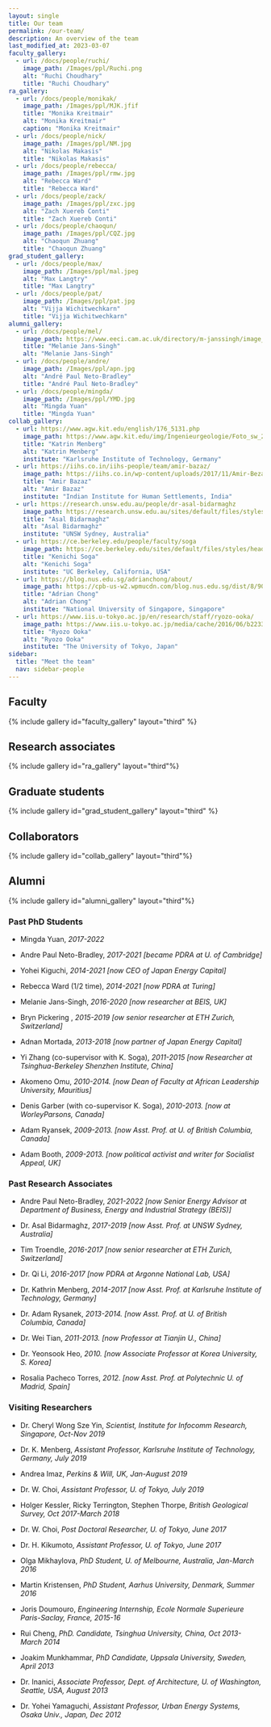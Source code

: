 ```yaml
---
layout: single
title: Our team
permalink: /our-team/
description: An overview of the team
last_modified_at: 2023-03-07
faculty_gallery:
  - url: /docs/people/ruchi/
    image_path: /Images/ppl/Ruchi.png
    alt: "Ruchi Choudhary"
    title: "Ruchi Choudhary"
ra_gallery:
  - url: /docs/people/monikak/
    image_path: /Images/ppl/MJK.jfif
    title: "Monika Kreitmair"
    alt: "Monika Kreitmair"
    caption: "Monika Kreitmair"
  - url: /docs/people/nick/
    image_path: /Images/ppl/NM.jpg
    alt: "Nikolas Makasis"
    title: "Nikolas Makasis"
  - url: /docs/people/rebecca/
    image_path: /Images/ppl/rmw.jpg
    alt: "Rebecca Ward"
    title: "Rebecca Ward"
  - url: /docs/people/zack/
    image_path: /Images/ppl/zxc.jpg
    alt: "Zach Xuereb Conti"
    title: "Zach Xuereb Conti"
  - url: /docs/people/chaoqun/
    image_path: /Images/ppl/CQZ.jpg
    alt: "Chaoqun Zhuang"
    title: "Chaoqun Zhuang"
grad_student_gallery:
  - url: /docs/people/max/
    image_path: /Images/ppl/mal.jpeg
    alt: "Max Langtry"
    title: "Max Langtry"
  - url: /docs/people/pat/
    image_path: /Images/ppl/pat.jpg
    alt: "Vijja Wichitwechkarn"
    title: "Vijja Wichitwechkarn"
alumni_gallery:
  - url: /docs/people/mel/
    image_path: https://www.eeci.cam.ac.uk/directory/m-janssingh/image_normal
    title: "Melanie Jans-Singh"
    alt: "Melanie Jans-Singh"
  - url: /docs/people/andre/
    image_path: /Images/ppl/apn.jpg
    alt: "André Paul Neto-Bradley"
    title: "André Paul Neto-Bradley"
  - url: /docs/people/mingda/
    image_path: /Images/ppl/YMD.jpg
    alt: "Mingda Yuan"
    title: "Mingda Yuan"
collab_gallery:
  - url: https://www.agw.kit.edu/english/176_5131.php
    image_path: https://www.agw.kit.edu/img/Ingenieurgeologie/Foto_sw_2014_Katrin_Menbergjpg.jpg
    title: "Katrin Menberg"
    alt: "Katrin Menberg"
    institute: "Karlsruhe Institute of Technology, Germany"
  - url: https://iihs.co.in/iihs-people/team/amir-bazaz/
    image_path: https://iihs.co.in/wp-content/uploads/2017/11/Amir-Bezaz.jpg
    title: "Amir Bazaz"
    alt: "Amir Bazaz"
    institute: "Indian Institute for Human Settlements, India"
  - url: https://research.unsw.edu.au/people/dr-asal-bidarmaghz
    image_path: https://research.unsw.edu.au/sites/default/files/styles/profile_small/public/images/profile/Bidarmaghz%2CAsal.png?itok=O8iDK59E
    title: "Asal Bidarmaghz"
    alt: "Asal Bidarmaghz"
    institute: "UNSW Sydney, Australia"
  - url: https://ce.berkeley.edu/people/faculty/soga
    image_path: https://ce.berkeley.edu/sites/default/files/styles/headshot_120x180/public/faculty_headshots/Soga-2021.jpg?h=bb9be1af&itok=WLjmY3b5
    title: "Kenichi Soga"
    alt: "Kenichi Soga"
    institute: "UC Berkeley, California, USA"
  - url: https://blog.nus.edu.sg/adrianchong/about/
    image_path: https://cpb-us-w2.wpmucdn.com/blog.nus.edu.sg/dist/8/9027/files/2017/12/profilePhoto-1b4tlzm.jpg
    title: "Adrian Chong"
    alt: "Adrian Chong"
    institute: "National University of Singapore, Singapore"
  - url: https://www.iis.u-tokyo.ac.jp/en/research/staff/ryozo-ooka/
    image_path: https://www.iis.u-tokyo.ac.jp/media/cache/2016/06/b22339bf24f6fb7be78781c2bd4ffb012ea03e17-thumb-110x110-229.jpg?1635394979782
    title: "Ryozo Ooka"
    alt: "Ryozo Ooka"
    institute: "The University of Tokyo, Japan"
sidebar:
  title: "Meet the team"
  nav: sidebar-people
---
```


## Faculty

{% include gallery id="faculty_gallery" layout="third" %}


## Research associates

{% include gallery id="ra_gallery" layout="third"%}

## Graduate students

{% include gallery id="grad_student_gallery" layout="third" %}


## Collaborators
{% include gallery id="collab_gallery" layout="third"%}

## Alumni
{% include gallery id="alumni_gallery" layout="third"%}


### Past PhD Students

* Mingda Yuan, *2017-2022*

* Andre Paul Neto-Bradley, *2017-2021 [became PDRA at U. of Cambridge]* 

* Yohei Kiguchi, *2014-2021 [now CEO of Japan Energy Capital]* 

* Rebecca Ward (1/2 time), *2014-2021 [now PDRA at Turing]* 

* Melanie Jans-Singh, *2016-2020 [now researcher at BEIS, UK]* 

* Bryn Pickering , *2015-2019 [ow senior researcher at ETH Zurich, Switzerland]*  

* Adnan Mortada, *2013-2018 [now partner of Japan Energy Capital]*  

* Yi Zhang (co-supervisor with K. Soga), *2011-2015 [now Researcher at Tsinghua-Berkeley Shenzhen Institute, China]* 

* Akomeno Omu, *2010-2014. [now Dean of Faculty at African Leadership University, Mauritius]* 

* Denis Garber (with co-supervisor K. Soga), *2010-2013. [now at WorleyParsons, Canada]* 

* Adam Ryansek, *2009-2013. [now Asst. Prof. at U. of British Columbia, Canada]* 

* Adam Booth, *2009-2013. [now political activist and writer for Socialist Appeal, UK]* 


### Past Research Associates

* Andre Paul Neto-Bradley, *2021-2022 [now Senior Energy Advisor at Department of Business, Energy and Industrial Strategy (BEIS)]*

* Dr. Asal Bidarmaghz, *2017-2019 [now Asst. Prof. at UNSW Sydney, Australia]* 

* Tim Troendle, *2016-2017 [now senior researcher at ETH Zurich, Switzerland]* 

* Dr. Qi Li, *2016-2017 [now PDRA at Argonne National Lab, USA]* 

* Dr. Kathrin Menberg, *2014-2017 [now Asst. Prof. at Karlsruhe Institute of Technology, Germany]* 

* Dr. Adam Rysanek, *2013-2014. [now Asst. Prof. at U. of British Columbia, Canada]* 

* Dr. Wei Tian, *2011-2013. [now Professor at Tianjin U., China]* 

* Dr. Yeonsook Heo, *2010. [now Associate Professor at Korea University, S. Korea]* 

* Rosalia Pacheco Torres, *2012. [now Asst. Prof. at Polytechnic U. of Madrid, Spain]* 


### Visiting Researchers

* Dr. Cheryl Wong Sze Yin, *Scientist, Institute for Infocomm Research, Singapore, Oct-Nov 2019* 

* Dr. K. Menberg, *Assistant Professor, Karlsruhe Institute of Technology, Germany, July 2019* 

* Andrea Imaz, *Perkins & Will, UK, Jan-August 2019* 

* Dr. W. Choi, *Assistant Professor, U. of Tokyo, July 2019* 

* Holger Kessler, Ricky Terrington, Stephen Thorpe, *British Geological Survey, Oct 2017-March 2018* 

* Dr. W. Choi, *Post Doctoral Researcher, U. of Tokyo, June 2017* 

* Dr. H. Kikumoto, *Assistant Professor, U. of Tokyo, June 2017* 

* Olga Mikhaylova, *PhD Student, U. of Melbourne, Australia, Jan-March 2016* 

* Martin Kristensen, *PhD Student, Aarhus University, Denmark, Summer 2016* 

* Joris Doumouro, *Engineering Internship, Ecole Normale Superieure Paris-Saclay, France, 2015-16* 

* Rui Cheng, *PhD. Candidate, Tsinghua University, China, Oct 2013-March 2014* 

* Joakim Munkhammar, *PhD Candidate, Uppsala University, Sweden, April 2013* 

* Dr. Inanici, *Associate Professor, Dept. of Architecture, U. of Washington, Seattle, USA, August 2013* 

* Dr. Yohei Yamaguchi, *Assistant Professor, Urban Energy Systems, Osaka Univ., Japan, Dec 2012* 
